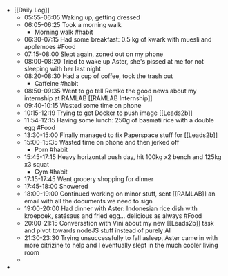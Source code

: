 - [[Daily Log]]
	- 05:55-06:05 Waking up, getting dressed
	- 06:05-06:25 Took a morning walk
		- Morning walk #habit
	- 06:30-07:15 Had some breakfast: 0.5 kg of kwark with muesli and applemoes #Food
	- 07:15-08:00 Slept again, zoned out on my phone
	- 08:00-08:20 Tried to wake up Aster, she's pissed at me for not sleeping with her last night
	- 08:20-08:30 Had a cup of coffee, took the trash out
		- Caffeine #habit
	- 08:50-09:35 Went to go tell Remko the good news about my internship at RAMLAB [[RAMLAB Internship]]
	- 09:40-10:15 Wasted some time on phone
	- 10:15-12:19 Trying to get Docker to push image [[Leads2b]]
	- 11:54-12:15 Having some lunch: 250g of basmati rice with a double egg #Food
	- 13:30-15:00 Finally managed to fix Paperspace stuff for [[Leads2b]]
	- 15:00-15:35 Wasted time on phone and then jerked off
		- Porn #habit
	- 15:45-17:15 Heavy horizontal push day, hit 100kg x2 bench and 125kg x3 squat
		- Gym #habit
	- 17:15-17:45 Went grocery shopping for dinner
	- 17:45-18:00 Showered
	- 18:00-19:00 Continued working on minor stuff, sent [[RAMLAB]] an email with all the documents we need to sign
	- 19:00-20:00 Had  dinner with Aster: Indonesian rice dish with kroepoek, satésaus and fried egg... delicious as always #Food
	- 20:00-21:15 Conversation with Vini about my new [[Leads2b]] task and pivot towards nodeJS stuff instead of purely AI
	- 21:30-23:30 Trying unsuccessfully to fall asleep, Aster came in with more citrizine to help and I eventually slept in the much cooler living room
	-
-